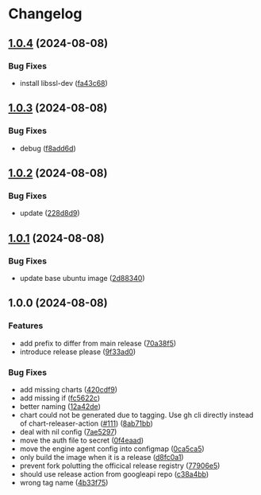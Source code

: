 # Changelog

## [1.0.4](https://github.com/iandyh/shibuya/compare/v1.0.3...v1.0.4) (2024-08-08)


### Bug Fixes

* install libssl-dev ([fa43c68](https://github.com/iandyh/shibuya/commit/fa43c68aa83306f2812e084b51079725ef107739))

## [1.0.3](https://github.com/iandyh/shibuya/compare/v1.0.2...v1.0.3) (2024-08-08)


### Bug Fixes

* debug ([f8add6d](https://github.com/iandyh/shibuya/commit/f8add6da5bc6253a723eada8029c716b550dd86e))

## [1.0.2](https://github.com/iandyh/shibuya/compare/v1.0.1...v1.0.2) (2024-08-08)


### Bug Fixes

* update ([228d8d9](https://github.com/iandyh/shibuya/commit/228d8d918948ab23b2af09fecf022dfcecc3e299))

## [1.0.1](https://github.com/iandyh/shibuya/compare/v1.0.0...v1.0.1) (2024-08-08)


### Bug Fixes

* update base ubuntu image ([2d88340](https://github.com/iandyh/shibuya/commit/2d88340488364acba4a4d8e9afbfa53b95cf1bde))

## 1.0.0 (2024-08-08)


### Features

* add prefix to differ from main release ([70a38f5](https://github.com/iandyh/shibuya/commit/70a38f574ad5593c78d77456b6a83f735d62f3e4))
* introduce release please ([9f33ad0](https://github.com/iandyh/shibuya/commit/9f33ad0c7c22d1063b68fc22f7746e1ce748c86f))


### Bug Fixes

* add missing charts ([420cdf9](https://github.com/iandyh/shibuya/commit/420cdf94fa56d13b7bec7ce12dde20d14c1ffc39))
* add missing if ([fc5622c](https://github.com/iandyh/shibuya/commit/fc5622ca1a59ca3dec356039145bac5f6bf15c9c))
* better naming ([12a42de](https://github.com/iandyh/shibuya/commit/12a42de7e83c3e37f0e44a6fff923a5f59e48cfe))
* chart could not be generated due to tagging. Use gh cli directly instead of chart-releaser-action ([#111](https://github.com/iandyh/shibuya/issues/111)) ([8ab71bb](https://github.com/iandyh/shibuya/commit/8ab71bb47ce99c5c4d8e42976bcb277409f1354a))
* deal with nil config ([7ae5297](https://github.com/iandyh/shibuya/commit/7ae5297e768dd7629210d94786f067657b681b52))
* move the auth file to secret ([0f4eaad](https://github.com/iandyh/shibuya/commit/0f4eaadbc626935a04c56203f6fa8881795ae5b9))
* move the engine agent config into configmap ([0ca5ca5](https://github.com/iandyh/shibuya/commit/0ca5ca58eabe792eef3aaeb9b3c1acbff2f8d60b))
* only build the image when it is a release ([d8fc0a1](https://github.com/iandyh/shibuya/commit/d8fc0a1496f591d6c9254460010b28e3187bf5d8))
* prevent fork polutting the officical release registry ([77906e5](https://github.com/iandyh/shibuya/commit/77906e5140365321eb881d7c1edf2db1a94e1ae9))
* should use release action from googleapi repo ([c38a4bb](https://github.com/iandyh/shibuya/commit/c38a4bb2aaeb172a4d1e44296715d950724f5008))
* wrong tag name ([4b33f75](https://github.com/iandyh/shibuya/commit/4b33f7506cf2863665052650b3744ec8505adf1e))
